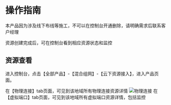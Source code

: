 # 操作指南

本产品因为涉及线下布线等施工，不可以在控制台开通删除，请明确需求后联系客户经理

资源创建完成后，可在控制台看到相应资源状态和监控

## 资源查看

进入控制台，点击【全部产品】-【混合组网】-【云下资源接入】，进入产品页面。

在【物理连接】tab页面，可见到该地域所有物理连接资源详情
![物理连接]()
在【虚拟端口】tab页面，可见到该地域所有虚拟端口资源详情，包括监控


